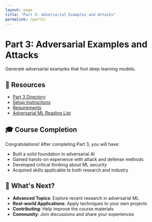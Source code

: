 ```yaml
---
layout: page
title: "Part 3: Adversarial Examples and Attacks"
permalink: /part3/
---
```


# Part 3: Adversarial Examples and Attacks

Generate adversarial examples that fool deep learning models.

## 🔗 Resources

- [Part 3 Directory](https://github.com/jadidbourbaki/adversarial-ai/tree/main/part3)
- [Setup Instructions](https://github.com/jadidbourbaki/adversarial-ai/blob/main/part3/setup_instructions.md)
- [Requirements](https://github.com/jadidbourbaki/adversarial-ai/blob/main/part3/requirements.txt)
- [Adversarial ML Reading List](https://nicholas.carlini.com/writing/2018/adversarial-machine-learning-reading-list.html)

## 🎓 Course Completion

Congratulations! After completing Part 3, you will have:
- Built a solid foundation in adversarial AI
- Gained hands-on experience with attack and defense methods
- Developed critical thinking about ML security
- Acquired skills applicable to both research and industry

## 🔄 What's Next?

- **Advanced Topics**: Explore recent research in adversarial ML
- **Real-world Applications**: Apply techniques to your own projects
- **Contributing**: Help improve the course materials
- **Community**: Join discussions and share your experiences 